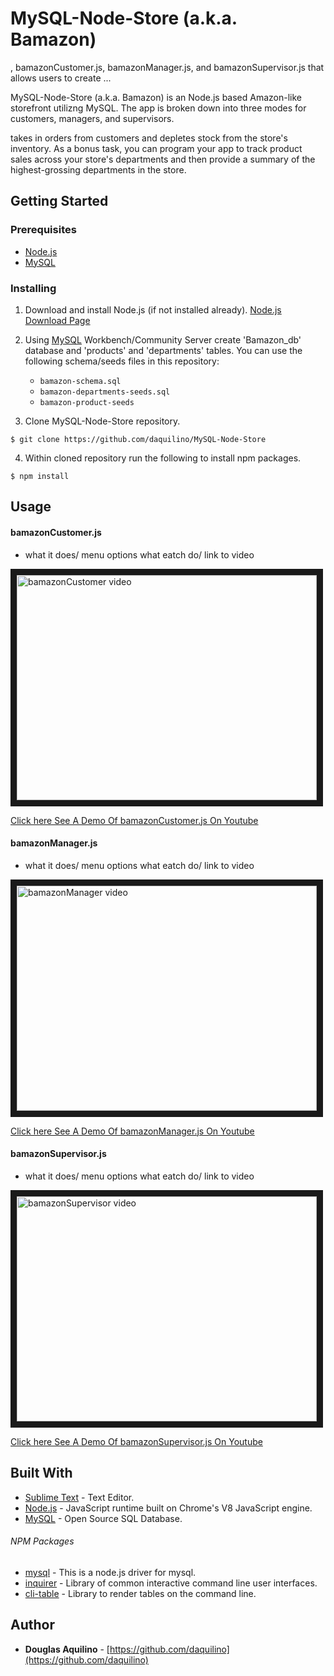 # MySQL-Node-Store (a.k.a. Bamazon)
	
, bamazonCustomer.js, bamazonManager.js, and bamazonSupervisor.js that allows users to create ...  

MySQL-Node-Store (a.k.a. Bamazon) is an Node.js based Amazon-like storefront utilizng MySQL. The app is broken down into three modes for customers, managers, and supervisors.  

takes in orders from customers and depletes stock from the store's inventory. As a bonus task, you can program your app to track product sales across your store's departments and then provide a summary of the highest-grossing departments in the store.

 

	
## Getting Started

### Prerequisites

* [Node.js](https://nodejs.org) 
* [MySQL](https://www.mysql.com/)


### Installing

1. Download and install Node.js (if not installed already). 
[Node.js Download Page](https://nodejs.org/en/download/)

2. Using [MySQL](https://www.mysql.com/) Workbench/Community Server  create 'Bamazon_db' database 
and 'products' and 'departments' tables. 
You can use the following schema/seeds files in this repository:
	
	* `bamazon-schema.sql`
	* `bamazon-departments-seeds.sql`
	* `bamazon-product-seeds`

3. Clone MySQL-Node-Store repository. 

```
$ git clone https://github.com/daquilino/MySQL-Node-Store
```

4. Within cloned repository run the following to install npm packages.

```
$ npm install
```


## Usage
#### bamazonCustomer.js

*  what it does/ menu options what eatch do/ link to video


<a href="http://www.youtube.com/watch?feature=player_embedded&v=aYcN7VBt1L0"
 target="_blank"><img src="http://img.youtube.com/vi/aYcN7VBt1L0/0.jpg" 
 alt="bamazonCustomer video" width="480" height="360" border="10" /></a>
 
 [Click here See A Demo Of bamazonCustomer.js On Youtube](https://www.youtube.com/watch?v=aYcN7VBt1L0)



 #### bamazonManager.js

*  what it does/ menu options what eatch do/ link to video

<a href="http://www.youtube.com/watch?feature=player_embedded&v=8DppxLZ7bqE"
 target="_blank"><img src="http://img.youtube.com/vi/8DppxLZ7bqE/0.jpg" 
 alt="bamazonManager video" width="480" height="360" border="10" /></a>

[Click here See A Demo Of bamazonManager.js On Youtube](https://www.youtube.com/watch?v=8DppxLZ7bqE)


#### bamazonSupervisor.js

*  what it does/ menu options what eatch do/ link to video


<a href="http://www.youtube.com/watch?feature=player_embedded&v=UW71qn9o-Qo"
 target="_blank"><img src="http://img.youtube.com/vi/UW71qn9o-Qo/0.jpg" 
 alt="bamazonSupervisor video" width="480" height="360" border="10" /></a>

[Click here See A Demo Of bamazonSupervisor.js On Youtube](https://www.youtube.com/watch?v=UW71qn9o-Qo)


## Built With

* [Sublime Text](https://www.sublimetext.com/) - Text Editor.
* [Node.js](https://nodejs.org) - JavaScript runtime built on Chrome's V8 JavaScript engine.
* [MySQL](https://www.mysql.com/) - Open Source SQL Database.

###### NPM Packages

* [mysql](https://www.npmjs.com/package/mysql)	- This is a node.js driver for mysql.
* [inquirer](https://www.npmjs.com/package/inquirer) - Library of common interactive command line user interfaces.
* [cli-table](https://www.npmjs.com/package/cli-table)	- Library to render tables on the command line.



## Author

* **Douglas Aquilino** - [https://github.com/daquilino](https://github.com/daquilino)